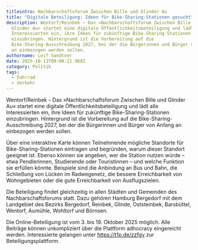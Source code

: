 ```yaml
---
titleintro: Nachbarschaftsforum Zwischen Bille und Glinder Au
title: "Digitale Beteiligung: Ideen für Bike-Sharing-Stationen gesucht"
description: Wentorf/Reinbek – Das »Nachbarschaftsforum Zwischen Bille und
  Glinder Au« startet eine digitale Öffentlichkeitsbeteiligung und lädt alle
  Interessierten ein, ihre Ideen für zukünftige Bike-Sharing-Stationen
  einzubringen. Hintergrund ist die Vorbereitung auf die
  Bike-Sharing-Ausschreibung 2027, bei der die Bürgerinnen und Bürger von Anfang
  an einbezogen werden sollen.
authorname: Leif Sandtner
date: 2025-10-13T09:08:21.968Z
category: Politik
tags:
  - Fahrrad
  - Verkehr
---
```

Wentorf/Reinbek – Das »Nachbarschaftsforum Zwischen Bille und Glinder Au« startet eine digitale Öffentlichkeitsbeteiligung und lädt alle Interessierten ein, ihre Ideen für zukünftige Bike-Sharing-Stationen einzubringen. Hintergrund ist die Vorbereitung auf die Bike-Sharing-Ausschreibung 2027, bei der die Bürgerinnen und Bürger von Anfang an einbezogen werden sollen.

Über eine interaktive Karte können Teilnehmende mögliche Standorte für Bike-Sharing-Stationen eintragen und begründen, warum dieser Standort geeignet ist. Ebenso können sie angeben, wer die Station nutzen würde – etwa Pendlerinnen, Studierende oder Touristinnen – und welche Funktion sie erfüllen könnte. Beispiele sind die Anbindung an Bus und Bahn, die Schließung von Lücken im Radwegenetz, die bessere Erreichbarkeit von Wohngebieten oder die gute Erreichbarkeit von Ausflugszielen.

Die Beteiligung findet gleichzeitig in allen Städten und Gemeinden des Nachbarschaftsforums statt. Dazu gehören Hamburg Bergedorf mit dem Landgebiet des Bezirks Bergedorf, Reinbek, Glinde, Oststeinbek, Barsbüttel, Wentorf, Aumühle, Wohltorf und Börnsen.

Die Online-Beteiligung ist vom 3. bis 19. Oktober 2025 möglich. Alle Beiträge können unkompliziert über die Plattform adhocracy eingereicht werden. Interessierte gelangen unter https://t1p.de/zzfgy zur Beteiligungsplattform.